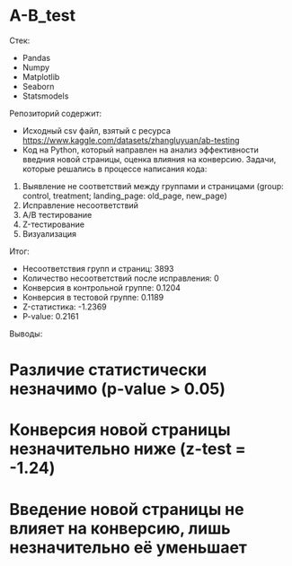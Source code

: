 # A-B_test
Стек:

- Pandas
- Numpy
- Matplotlib
- Seaborn
- Statsmodels

Репозиторий содержит:

- Исходный csv файл, взятый с ресурса https://www.kaggle.com/datasets/zhangluyuan/ab-testing
- Код на Python, который направлен на анализ эффективности введния новой страницы, оценка влияния на конверсию. Задачи, которые решались в процессе написания кода:

1. Выявление не соответствий между группами и страницами (group: control, treatment; landing_page: old_page, new_page)
2. Исправление несоответствий
3. A/B тестирование
4. Z-тестирование
5. Визуализация

Итог:

- Несоответствия групп и страниц: 3893
- Количество несоответствий после исправления: 0
- Конверсия в контрольной группе: 0.1204
- Конверсия в тестовой группе: 0.1189
- Z-статистика: -1.2369
- P-value: 0.2161

Выводы:
# Различие статистически незначимо (p-value > 0.05)
# Конверсия новой страницы незначительно ниже (z-test = -1.24)
# Введение новой страницы не влияет на конверсию, лишь незначительно её уменьшает
